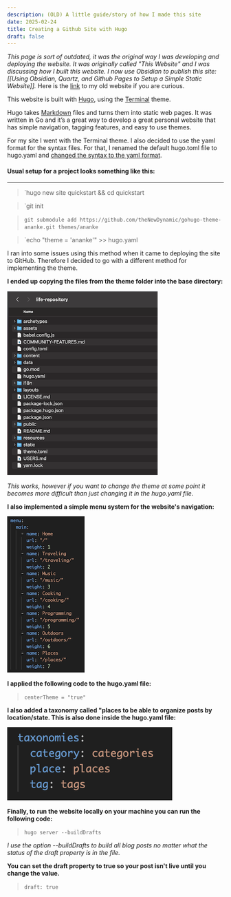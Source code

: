 ```yaml
---
description: (OLD) A little guide/story of how I made this site
date: 2025-02-24
title: Creating a Github Site with Hugo
draft: false
---
```

*This page is sort of outdated, it was the original way I was developing and deploying the website. It was originally called "This Website" and I was discussing how I built this website. I now use Obsidian to publish this site: [[Using Obsidian, Quartz, and Github Pages to Setup a Simple Static Website]].* Here is the [link](https://jcorrell35.github.io/life-repository) to my old website if you are curious.

This website is built with [Hugo](https://gohugo.io), using the [Terminal](https://github.com/panr/hugo-theme-terminal/) theme.

Hugo takes [Markdown](https://www.markdownguide.org/) files and turns them into static web pages. It was written in Go and it’s a great way to develop a great personal website that has simple navigation, tagging features, and easy to use themes.

For my site I went with the Terminal theme. I also decided to use the yaml format for the syntax files. For that, I renamed the default hugo.toml file to hugo.yaml and [changed the syntax to the yaml format](https://he3.app/en/blogs/yaml-to-toml-a-comprehensive-guide-for-developers/).

#### Usual setup for a project looks something like this:
----------
> `hugo new site quickstart && cd quickstart   

> `git init    

> `git submodule add https://github.com/theNewDynamic/gohugo-theme-ananke.git themes/ananke`   

> `echo "theme = 'ananke'" >> hugo.yaml   

I ran into some issues using this method when it came to deploying the site to GitHub. Therefore I decided to go with a different method for implementing the theme. 

**I ended up copying the files from the theme folder into the base directory:**

![Files](../../images/filesystem.png#img.center)

*This works, however if you want to change the theme at some point it becomes more difficult than just changing it in the hugo.yaml file.*

**I also implemented a simple menu system for the website's navigation:**

![MenuCode](../../images/menucode.png#img.center)

**I applied the following code to the hugo.yaml file:**
> `centerTheme = "true"`

**I also added a taxonomy called "places to be able to organize posts by location/state. This is also done inside the hugo.yaml file:**

![Taxonomies](../../images/taxonomies.png#img.center)

**Finally, to run the website locally on your machine you can run the following code:**
> `hugo server --buildDrafts`

*I use the option --buildDrafts to build all blog posts no matter what the status of the draft property is in the file.*

**You can set the draft property to true so your post isn't live until you change the value.**
> `draft: true`